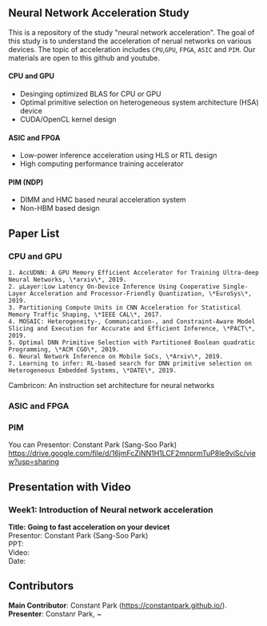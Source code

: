## Neural Network Acceleration Study
This is a repository of the study "neural network acceleration". The goal of this study is to understand the acceleration of nerual networks on various devices. The topic of acceleration includes `CPU`,`GPU`, `FPGA`, `ASIC` and `PIM`. Our materials are open to this github and youtube.

#### CPU and GPU
- Desinging optimized BLAS for CPU or GPU
- Optimal primitive selection on heterogeneous system architecture (HSA) device
- CUDA/OpenCL kernel design

#### ASIC and FPGA
- Low-power inference acceleration using HLS or RTL design
- High computing performance training accelerator

#### PIM (NDP)
- DIMM and HMC based neural acceleration system
- Non-HBM based design

## Paper List
### CPU and GPU
	1. AccUDNN: A GPU Memory Efficient Accelerator for Training Ultra-deep Neural Networks, \*arxiv\*, 2019.
	2. µLayer:Low Latency On-Device Inference Using Cooperative Single-Layer Acceleration and Processor-Friendly Quantization, \*EuroSys\*, 2019.
	3. Partitioning Compute Units in CNN Acceleration for Statistical Memory Traffic Shaping, \*IEEE CAL\*, 2017.
	4. MOSAIC: Heterogeneity-, Communication-, and Constraint-Aware Model Slicing and Execution for Accurate and Efficient Inference, \*PACT\*, 2019.
	5. Optimal DNN Primitive Selection with Partitioned Boolean quadratic Programming, \*ACM CGO\*, 2019.
	6. Neural Network Inference on Mobile SoCs, \*Arxiv\*, 2019.
	7. Learning to infer: RL-based search for DNN primitive selection on Heterogeneous Embedded Systems, \*DATE\*, 2019.
  
Cambricon: An instruction set architecture for neural networks
### ASIC and FPGA

### PIM
You can Presentor: Constant Park (Sang-Soo Park)  
https://drive.google.com/file/d/16jmFcZiNN1H1LCF2mnprmTuP8le9viSc/view?usp=sharing


## Presentation with Video
### Week1: Introduction of Neural network acceleration
**Title: Going to fast acceleration on your devicet**  
Presentor: Constant Park (Sang-Soo Park)  
PPT:   
Video:   
Date:  

## Contributors
**Main Contributor**: Constant Park (https://constantpark.github.io/).  
**Presenter**: Constanr Park, ~

